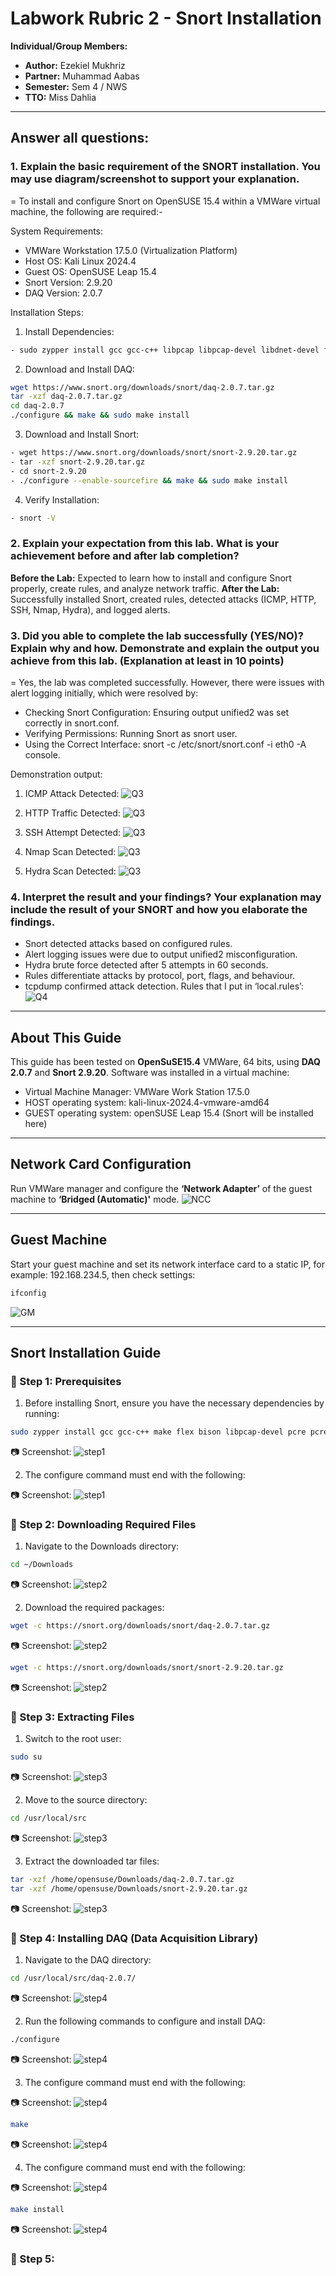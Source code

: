 # Labwork Rubric 2 - Snort Installation #

**Individual/Group Members:** 
- **Author:** Ezekiel Mukhriz
- **Partner:** Muhammad Aabas
- **Semester:** Sem 4 / NWS
- **TTO:** Miss Dahlia

---

## Answer all questions: ##

### 1. Explain the basic requirement of the SNORT installation. You may use diagram/screenshot to support your explanation. ### 
= To install and configure Snort on OpenSUSE 15.4 within a VMWare virtual machine, the following are required:-

System Requirements:
- VMWare Workstation 17.5.0 (Virtualization Platform)
- Host OS: Kali Linux 2024.4
- Guest OS: OpenSUSE Leap 15.4
- Snort Version: 2.9.20
- DAQ Version: 2.0.7

Installation Steps:
1. Install Dependencies:
```bash
- sudo zypper install gcc gcc-c++ libpcap libpcap-devel libdnet-devel flex bison
```

2. Download and Install DAQ:
```bash
wget https://www.snort.org/downloads/snort/daq-2.0.7.tar.gz
tar -xzf daq-2.0.7.tar.gz
cd daq-2.0.7
./configure && make && sudo make install
```

3. Download and Install Snort:
```bash
- wget https://www.snort.org/downloads/snort/snort-2.9.20.tar.gz
- tar -xzf snort-2.9.20.tar.gz
- cd snort-2.9.20
- ./configure --enable-sourcefire && make && sudo make install
```

4. Verify Installation:
```bash
- snort -V
```

### 2. Explain your expectation from this lab. What is your achievement before and after lab completion? ###
**Before the Lab:** Expected to learn how to install and configure Snort properly, create rules, and analyze network traffic.
**After the Lab:** Successfully installed Snort, created rules, detected attacks (ICMP, HTTP, SSH, Nmap, Hydra), and logged alerts.

### 3. Did you able to complete the lab successfully (YES/NO)? Explain why and how.  Demonstrate and explain the output you achieve from this lab. (Explanation at least in 10 points) ###
= Yes, the lab was completed successfully.
However, there were issues with alert logging initially, which were resolved by:
- Checking Snort Configuration: Ensuring output unified2 was set correctly in snort.conf.
- Verifying Permissions: Running Snort as snort user.
- Using the Correct Interface: snort -c /etc/snort/snort.conf -i eth0 -A console.

Demonstration output:
1. ICMP Attack Detected:
![Q3](Screenshots/icmp.png) 

2. HTTP Traffic Detected:
![Q3](Screenshots/http.png) 

3. SSH Attempt Detected:
![Q3](Screenshots/ssh.png) 

4. Nmap Scan Detected:
![Q3](Screenshots/nmap.png) 

5. Hydra Scan Detected:
![Q3](Screenshots/hydra.png)  

### 4. Interpret the result and your findings? Your explanation may include the result of your SNORT and how you elaborate the findings. ###
- Snort detected attacks based on configured rules.
- Alert logging issues were due to output unified2 misconfiguration.
- Hydra brute force detected after 5 attempts in 60 seconds.
- Rules differentiate attacks by protocol, port, flags, and behaviour.
- tcpdump confirmed attack detection.
Rules that I put in ‘local.rules’:
![Q4](Screenshots/local_rules.png)  

---

## About This Guide ##
This guide has been tested on **OpenSuSE15.4** VMWare, 64 bits, using **DAQ 2.0.7** and **Snort 2.9.20**.
Software was installed in a virtual machine:
- Virtual Machine Manager: VMWare Work Station 17.5.0
- HOST operating system: kali-linux-2024.4-vmware-amd64
- GUEST operating system: openSUSE Leap 15.4 (Snort will be installed here)

---

## Network Card Configuration ##
Run VMWare manager and configure the **‘Network Adapter’** of the guest machine to
**‘Bridged (Automatic)'** mode.
![NCC](Screenshots/network_card.png) 

---

## Guest Machine ##
Start your guest machine and set its network interface card to a static IP, for example: 192.168.234.5, then check settings:
```bash
ifconfig
```
![GM](Screenshots/guest_machine.png)

---

## Snort Installation Guide ##

### 🔹 Step 1: Prerequisites ###

1. Before installing Snort, ensure you have the necessary dependencies by running:
```bash
sudo zypper install gcc gcc-c++ make flex bison libpcap-devel pcre pcre-devel libdnet-devel zlib-devel luajit luajit-devel libopenssl-devel libtirpc-devel
```

📷 Screenshot:
![step1](Screenshots/step1_image1.png)

2. The configure command must end with the following:

📷 Screenshot:
![step1](Screenshots/step1_image2.png) 

 ### 🔹 Step 2: Downloading Required Files ###

1. Navigate to the Downloads directory:
```bash
cd ~/Downloads
```

📷 Screenshot:
![step2](Screenshots/step2_image1.png) 

2. Download the required packages:
```bash
wget -c https://snort.org/downloads/snort/daq-2.0.7.tar.gz
```

📷 Screenshot:
![step2](Screenshots/step2_image2.png)  

```bash
wget -c https://snort.org/downloads/snort/snort-2.9.20.tar.gz 
```

📷 Screenshot:
![step2](Screenshots/step2_image3.png)   

### 🔹 Step 3: Extracting Files ###

1. Switch to the root user:
```bash
sudo su
```

📷 Screenshot:
![step3](Screenshots/step3_image1.png)  

2. Move to the source directory:
```bash
cd /usr/local/src
```

📷 Screenshot:
![step3](Screenshots/step3_image2.png)

3. Extract the downloaded tar files:
```bash
tar -xzf /home/opensuse/Downloads/daq-2.0.7.tar.gz
tar -xzf /home/opensuse/Downloads/snort-2.9.20.tar.gz
```

📷 Screenshot:
![step3](Screenshots/step3_image3.png)

### 🔹 Step 4: Installing DAQ (Data Acquisition Library) ###

1. Navigate to the DAQ directory:
```bash
cd /usr/local/src/daq-2.0.7/
```

📷 Screenshot:
![step4](Screenshots/step4_image1.png) 

2. Run the following commands to configure and install DAQ:
```bash
./configure
```

📷 Screenshot:
![step4](Screenshots/step4_image2.png)  

3. The configure command must end with the following:

📷 Screenshot:
![step4](Screenshots/step4_image3.png)  

```bash
make
```

📷 Screenshot:
![step4](Screenshots/step4_image4.png) 

4. The configure command must end with the following:

📷 Screenshot:
![step4](Screenshots/step4_image5.png)  

```bash
make install
```

📷 Screenshot:
![step4](Screenshots/step4_image6.png)  

### 🔹 Step 5:  ###










